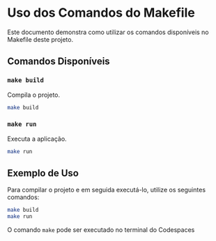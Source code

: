 # Uso dos Comandos do Makefile
Este documento demonstra como utilizar os comandos disponíveis no Makefile deste projeto.

## Comandos Disponíveis

### `make build`
Compila o projeto.

```sh
make build
```

### `make run`
Executa a aplicação.

```sh
make run
```

## Exemplo de Uso

Para compilar o projeto e em seguida executá-lo, utilize os seguintes comandos:

```sh
make build
make run
```

O comando `make` pode ser executado no terminal do Codespaces
